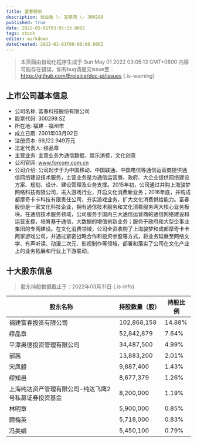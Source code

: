 ```yaml
---
title: 富春股份
description: 创业板 \- 互联网 \- 300299
published: true
date: 2022-05-01T03:05:13.000Z
tags: stock
editor: markdown
dateCreated: 2022-01-01T00:00:00.000Z
---
```


> 本页面由自动化程序生成于 Sun May 01 2022 03:05:13 GMT+0800
> 内容可能存在错误，如有bug请提交issue至：https://github.com/Eroleice/doc-pi/issues
{.is-warning}

## 上市公司基本信息
- 公司名称: 富春科技股份有限公司
- 股票代码: 300299.SZ
- 所在地: 福建 - 福州市
- 成立日期: 2001年03月02日
- 注册资本: 69,122.949万元
- 法定代表人: 缪品章
- 主营业务: 主营业务为通信数据，娱乐消费，文化创意
- 公司官网: www.forcom.com.cn
- 公司介绍: 公司起步于为中国移动、中国联通、中国电信等通信运营商提供通信网络建设技术服务，主营业务是为通信运营商、政府、大企业提供网络建设方案、规划、设计、建设管理及业务支撑。2015年初，公司通过并购上海骏梦网络科技有限公司，进入游戏行业，开启文化消费新业务；2016年底，并购成都摩奇卡卡科技有限责任公司，夯实游戏业务，扩大文化消费供给能力。富春股份是一家文化科技企业，拥有通信技术服务和文化消费服务两大核心业务板块。在通信技术服务领域，公司服务于国内三大通信运营商的通信网络建设和运营支撑，培育基于通信、大数据的增值创新业务；服务于政府和大型企事业集团的专网建设。在文化消费领域，公司全资收购了上海骏梦和成都摩奇卡卡两家游戏公司，并通过紧密战略合作和投资参股等方式，将业务延展至网络文学、有声听读、动漫二次元、影视制作等领域，部署和落实了公司在文化产业上的业务拓展和行业上下游联动。


## 十大股东信息
> 股东持股数据截止于：2022年03月31日
{.is-info}

| 股东名称 | 持股数量（股） | 持股比例 |
| --- | --- | --- |
| 福建富春投资有限公司 | 102,868,158 | 14.88% |
| 缪品章 | 52,842,879 | 7.64% |
| 平潭奥德投资管理有限公司 | 34,487,500 | 4.99% |
| 郝茜 | 13,883,200 | 2.01% |
| 宋凤毅 | 9,887,400 | 1.43% |
| 缪知邑 | 8,677,379 | 1.26% |
| 上海纯达资产管理有限公司-纯达飞鹰2号私募证券投资基金 | 8,200,000 | 1.19% |
| 林明章 | 5,900,000 | 0.85% |
| 顾梅英 | 5,718,000 | 0.83% |
| 冯美娟 | 5,450,100 | 0.79% |




